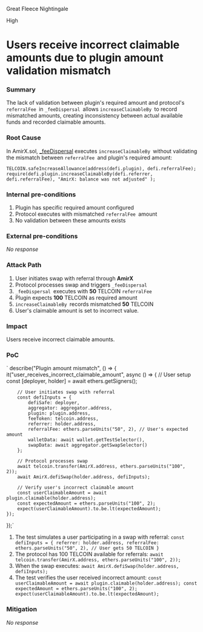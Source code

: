 Great Fleece Nightingale

High

# Users receive incorrect claimable amounts due to plugin amount validation mismatch

### Summary

 The lack of validation between plugin's required amount and protocol's `referralFee `in `_feeDispersal `allows `increaseClaimableBy `to record mismatched amounts, creating inconsistency between actual available funds and recorded claimable amounts.

### Root Cause

 In AmirX.sol,  [_feeDispersal](https://github.com/sherlock-audit/2024-11-telcoin/blob/main/telcoin-audit/contracts/swap/AmirX.sol#L183)  executes `increaseClaimableBy `without validating the mismatch between `referralFee `and plugin's required amount:

`TELCOIN.safeIncreaseAllowance(address(defi.plugin), defi.referralFee);
require(defi.plugin.increaseClaimableBy(defi.referrer, defi.referralFee),
    "AmirX: balance was not adjusted"
);`

### Internal pre-conditions

1. Plugin has specific required amount configured
2. Protocol executes with mismatched `referralFee `amount
3. No validation between these amounts exists

### External pre-conditions

_No response_

### Attack Path

1. User initiates swap with referral through **AmirX**
2. Protocol processes swap and triggers `_feeDispersal`
3. `_feeDispersal `executes with **50** TELCOIN `referralFee`
4. Plugin expects **100** TELCOIN as required amount
5. `increaseClaimableBy `records mismatched **50** TELCOIN
6. User's claimable amount is set to incorrect value.

### Impact

 Users receive incorrect claimable amounts.

### PoC

` describe("Plugin amount mismatch", () => {
    it("user_receives_incorrect_claimable_amount", async () => {
        // User setup
        const [deployer, holder] = await ethers.getSigners();
        
        // User initiates swap with referral
        const defiInputs = {
            defiSafe: deployer,
            aggregator: aggregator.address,
            plugin: plugin.address,
            feeToken: telcoin.address,
            referrer: holder.address,
            referralFee: ethers.parseUnits("50", 2), // User's expected amount
            walletData: await wallet.getTestSelector(),
            swapData: await aggregator.getSwapSelector()
        };

        // Protocol processes swap
        await telcoin.transfer(AmirX.address, ethers.parseUnits("100", 2));
        await AmirX.defiSwap(holder.address, defiInputs);
        
        // Verify user's incorrect claimable amount
        const userClaimableAmount = await plugin.claimable(holder.address);
        const expectedAmount = ethers.parseUnits("100", 2);
        expect(userClaimableAmount).to.be.lt(expectedAmount);
    });
});`

1. The test simulates a user participating in a swap with referral: `const defiInputs = {
    referrer: holder.address,
    referralFee: ethers.parseUnits("50", 2), // User gets 50 TELCOIN
} `
2. The protocol has 100 TELCOIN available for referrals: `await telcoin.transfer(AmirX.address, ethers.parseUnits("100", 2));`
3. When the swap executes: `await AmirX.defiSwap(holder.address, defiInputs);`
4. The test verifies the user received incorrect amount: `const userClaimableAmount = await plugin.claimable(holder.address);
const expectedAmount = ethers.parseUnits("100", 2);
expect(userClaimableAmount).to.be.lt(expectedAmount);`


### Mitigation

_No response_